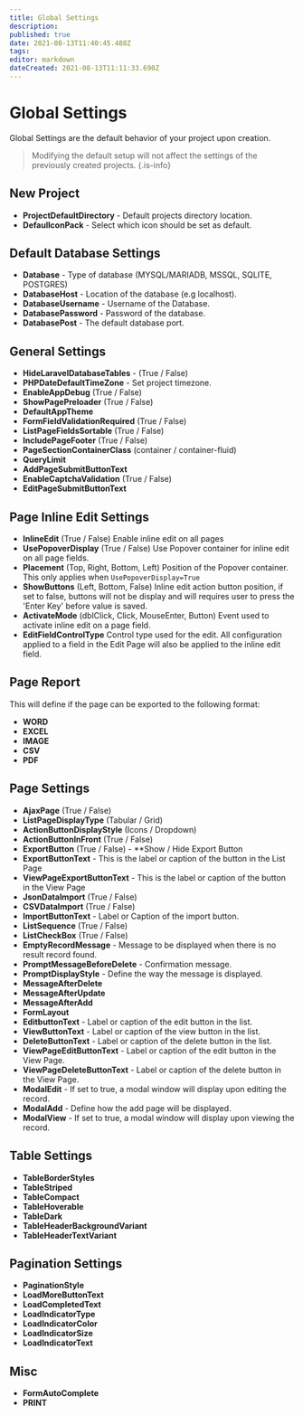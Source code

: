 ```yaml
---
title: Global Settings
description: 
published: true
date: 2021-08-13T11:40:45.488Z
tags: 
editor: markdown
dateCreated: 2021-08-13T11:11:33.690Z
---
```


# Global Settings

Global Settings are the default behavior of your project upon creation.
> Modifying the default setup will not affect the settings of the previously created projects.
{.is-info}


## New Project
- **ProjectDefaultDirectory** - Default projects directory location.
- **DefaulIconPack** - Select which icon should be set as default.

## Default Database Settings
- **Database** - Type of database (MYSQL/MARIADB, MSSQL, SQLITE, POSTGRES)
- **DatabaseHost** - Location of the database (e.g localhost).
- **DatabaseUsername** - Username of the Database.
- **DatabasePassword** - Password of the database.
- **DatabasePost** - The default database port.

## General Settings
- **HideLaravelDatabaseTables** - (True / False)
- **PHPDateDefaultTimeZone** - Set project timezone.
- **EnableAppDebug** (True / False)
- **ShowPagePreloader** (True / False)
- **DefaultAppTheme**
- **FormFieldValidationRequired** (True / False)
- **ListPageFieldsSortable** (True / False)
- **IncludePageFooter** (True / False)
- **PageSectionContainerClass** (container / container-fluid)
- **QueryLimit**
- **AddPageSubmitButtonText**
- **EnableCaptchaValidation** (True / False)
- **EditPageSubmitButtonText**
## Page Inline Edit Settings
- **InlineEdit** (True / False)
Enable inline edit on all pages
- **UsePopoverDisplay** (True / False)
Use Popover container for inline edit on all page fields.
- **Placement** (Top, Right, Bottom, Left)
Position of the Popover container. This only applies when `UsePopoverDisplay=True`
- **ShowButtons** (Left, Bottom, False)
Inline edit action button position, if set to false, buttons will not be display and will requires user to press the 'Enter Key' before value is saved.
- **ActivateMode** (dblClick, Click, MouseEnter, Button)
Event used to activate inline edit on a page field.
- **EditFieldControlType**
Control type used for the edit. All configuration applied to a field in the Edit Page will also be applied to the inline edit field.

## Page Report
This will define if the page can be exported to the following format:
- **WORD**
- **EXCEL**
- **IMAGE**
- **CSV**
- **PDF**

## Page Settings
- **AjaxPage** (True / False)
- **ListPageDisplayType** (Tabular / Grid)
- **ActionButtonDisplayStyle** (Icons / Dropdown)
- **ActionButtonInFront** (True / False)
- **ExportButton** (True / False) - **Show / Hide Export Button
- **ExportButtonText** - This is the label or caption of the button in the List Page
- **ViewPageExportButtonText** - This is the label or caption of the button in the View Page
- **JsonDataImport** (True / False)
- **CSVDataImport** (True / False)
- **ImportButtonText** - Label or Caption of the import button.
- **ListSequence** (True / False)
- **ListCheckBox** (True / False)
- **EmptyRecordMessage** - Message to be displayed when there is no result record found.
- **PromptMessageBeforeDelete** - Confirmation message.
- **PromptDisplayStyle** - Define the way the message is displayed.
- **MessageAfterDelete**
- **MessageAfterUpdate**
- **MessageAfterAdd**
- **FormLayout**
- **EditbuttonText** - Label or caption of the edit button in the list.
- **ViewButtonText** - Label or caption of the view button in the list.
- **DeleteButtonText** - Label or caption of the delete button in the list.
- **ViewPageEditButtonText** - Label or caption of the edit button in the View Page.
- **ViewPageDeleteButtonText** - Label or caption of the delete button in the View Page.
- **ModalEdit** - If set to true, a modal window will display upon editing the record.
- **ModalAdd** - Define how the add page will be displayed.
- **ModalView** - If set to true, a modal window will display upon viewing the record.

## Table Settings
- **TableBorderStyles**
- **TableStriped**
- **TableCompact**
- **TableHoverable**
- **TableDark**
- **TableHeaderBackgroundVariant**
- **TableHeaderTextVariant**

## Pagination Settings
- **PaginationStyle**
- **LoadMoreButtonText**
- **LoadCompletedText**
- **LoadIndicatorType**
- **LoadIndicatorColor**
- **LoadIndicatorSize**
- **LoadIndicatorText**

## Misc
- **FormAutoComplete**
- **PRINT**